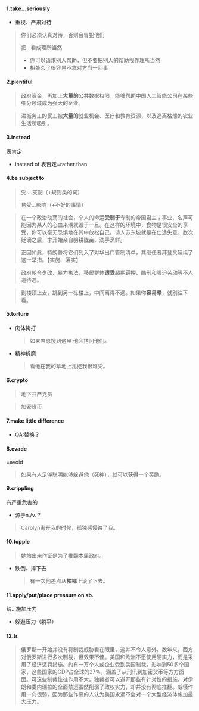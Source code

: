 #### 1.take...seriously

- 重视、严肃对待

> 你们必须认真对待，否则会冒犯他们
>
> 把...看成理所当然
>
> - 你可以请求别人帮助，但不要把别人的帮助视作理所当然
> - 相处久了很容易不拿对方当一回事

#### 2.plentiful

> 政府资金，再加上**大量的**公共数据权限，能够帮助中国人工智能公司在某些细分领域成为强大的企业。

> 进城务工的民工被**大量的**就业机会、医疗和教育资源，以及逃离枯燥的农业生活所吸引。

#### 3.instead

表肯定

- instead of 表否定=rather than

#### 4.be subject to

> 受....支配（+规则类的词）
>
> 易受...影响（+不好的事情）

> 在一个政治动荡的社会，个人的命运**受制于**专制的帝国君主；事业、名声可能因为某人的心血来潮就毁于一旦。在这样的环境中，食物是很安全的享受，你可以毫无恐惧地在其中放松自己。诗人苏东坡就是在仕途失意、数次贬谪之后，才开始亲自躬耕陇亩、洗手烹鲜。

> 正因如此，特朗普将它们列入了对华出口管制清单，其继任者拜登又延续了这一举措。【实施、落实】

> 政府朝令夕改、暴力执法，移民群体**遭受**超期羁押、酷刑和强迫劳动等不人道待遇。

> 到楼顶上去，跳到另一栋楼上，中间离得不远。如果你**容易晕**，就别往下看。

#### 5.torture

- 肉体拷打

  > 如果席恩搜到这里 他会拷问他们。

- 精神折磨

  > 看他在我的草地上乱挖我很难受。

#### 6.crypto

> 地下共产党员

> 加密货币

#### 7.make little difference

- QA:替换？

#### 8.evade

=avoid

> 如果有人足够聪明能够躲避他（死神），就可以获得一个奖励。

#### 9.crippling

有严重危害的

- 源于n./v.？

> Carolyn离开我的时候，孤独感侵蚀了我。

#### 10.topple

> 她站出来作证是为了推翻本届政府。
- 跌倒、摔下去

  > 有一次他差点从**楼梯**上滚了下去。

#### 11.apply/put/place pressure on sb.

给...施加压力

- 躲避压力（躺平）

#### 12.tr.

> 俄罗斯一开始并没有将制裁威胁看在眼里，这并不令人意外。数年来，西方对俄罗斯进行多次制裁，但效果不佳。美国和欧洲不愿使用硬实力，而是采用了经济惩罚措施。约有一万个人或企业受到美国制裁，影响到50多个国家，这些国家的GDP占全球的27%，涵盖了从刑讯到加密货币等方方面面。可这些制裁往往作用不大。独裁者可以避开那些有针对性的措施。对伊朗和委内瑞拉的全面禁运虽然削弱了政权实力，却并没有彻底推翻。威慑作用一向很弱，因为那些作恶的人认为美国永远不会对一个大型经济体施加最大压力。
